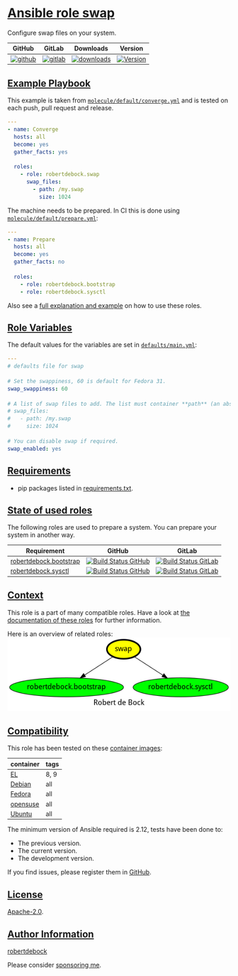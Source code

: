 # [Ansible role swap](#swap)

Configure swap files on your system.

|GitHub|GitLab|Downloads|Version|
|------|------|---------|-------|
|[![github](https://github.com/robertdebock/ansible-role-swap/workflows/Ansible%20Molecule/badge.svg)](https://github.com/robertdebock/ansible-role-swap/actions)|[![gitlab](https://gitlab.com/robertdebock-iac/ansible-role-swap/badges/master/pipeline.svg)](https://gitlab.com/robertdebock-iac/ansible-role-swap)|[![downloads](https://img.shields.io/ansible/role/d/robertdebock/swap)](https://galaxy.ansible.com/robertdebock/swap)|[![Version](https://img.shields.io/github/release/robertdebock/ansible-role-swap.svg)](https://github.com/robertdebock/ansible-role-swap/releases/)|

## [Example Playbook](#example-playbook)

This example is taken from [`molecule/default/converge.yml`](https://github.com/robertdebock/ansible-role-swap/blob/master/molecule/default/converge.yml) and is tested on each push, pull request and release.

```yaml
---
- name: Converge
  hosts: all
  become: yes
  gather_facts: yes

  roles:
    - role: robertdebock.swap
      swap_files:
        - path: /my.swap
          size: 1024
```

The machine needs to be prepared. In CI this is done using [`molecule/default/prepare.yml`](https://github.com/robertdebock/ansible-role-swap/blob/master/molecule/default/prepare.yml):

```yaml
---
- name: Prepare
  hosts: all
  become: yes
  gather_facts: no

  roles:
    - role: robertdebock.bootstrap
    - role: robertdebock.sysctl
```

Also see a [full explanation and example](https://robertdebock.nl/how-to-use-these-roles.html) on how to use these roles.

## [Role Variables](#role-variables)

The default values for the variables are set in [`defaults/main.yml`](https://github.com/robertdebock/ansible-role-swap/blob/master/defaults/main.yml):

```yaml
---
# defaults file for swap

# Set the swappiness, 60 is default for Fedora 31.
swap_swappiness: 60

# A list of swap files to add. The list must container **path** (an absolute path to a file) and **size** (an integer in megabytes).
# swap_files:
#   - path: /my.swap
#     size: 1024

# You can disable swap if required.
swap_enabled: yes
```

## [Requirements](#requirements)

- pip packages listed in [requirements.txt](https://github.com/robertdebock/ansible-role-swap/blob/master/requirements.txt).

## [State of used roles](#state-of-used-roles)

The following roles are used to prepare a system. You can prepare your system in another way.

| Requirement | GitHub | GitLab |
|-------------|--------|--------|
|[robertdebock.bootstrap](https://galaxy.ansible.com/robertdebock/bootstrap)|[![Build Status GitHub](https://github.com/robertdebock/ansible-role-bootstrap/workflows/Ansible%20Molecule/badge.svg)](https://github.com/robertdebock/ansible-role-bootstrap/actions)|[![Build Status GitLab](https://gitlab.com/robertdebock-iac/ansible-role-bootstrap/badges/master/pipeline.svg)](https://gitlab.com/robertdebock-iac/ansible-role-bootstrap)|
|[robertdebock.sysctl](https://galaxy.ansible.com/robertdebock/sysctl)|[![Build Status GitHub](https://github.com/robertdebock/ansible-role-sysctl/workflows/Ansible%20Molecule/badge.svg)](https://github.com/robertdebock/ansible-role-sysctl/actions)|[![Build Status GitLab](https://gitlab.com/robertdebock-iac/ansible-role-sysctl/badges/master/pipeline.svg)](https://gitlab.com/robertdebock-iac/ansible-role-sysctl)|

## [Context](#context)

This role is a part of many compatible roles. Have a look at [the documentation of these roles](https://robertdebock.nl/) for further information.

Here is an overview of related roles:
![dependencies](https://raw.githubusercontent.com/robertdebock/ansible-role-swap/png/requirements.png "Dependencies")

## [Compatibility](#compatibility)

This role has been tested on these [container images](https://hub.docker.com/u/robertdebock):

|container|tags|
|---------|----|
|[EL](https://hub.docker.com/r/robertdebock/enterpriselinux)|8, 9|
|[Debian](https://hub.docker.com/r/robertdebock/debian)|all|
|[Fedora](https://hub.docker.com/r/robertdebock/fedora)|all|
|[opensuse](https://hub.docker.com/r/robertdebock/opensuse)|all|
|[Ubuntu](https://hub.docker.com/r/robertdebock/ubuntu)|all|

The minimum version of Ansible required is 2.12, tests have been done to:

- The previous version.
- The current version.
- The development version.

If you find issues, please register them in [GitHub](https://github.com/robertdebock/ansible-role-swap/issues).

## [License](#license)

[Apache-2.0](https://github.com/robertdebock/ansible-role-swap/blob/master/LICENSE).

## [Author Information](#author-information)

[robertdebock](https://robertdebock.nl/)

Please consider [sponsoring me](https://github.com/sponsors/robertdebock).
